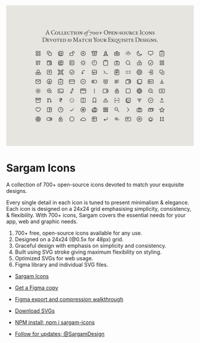 ![](src/cover.png)

# Sargam Icons
A collection of 700+ open-source icons devoted to match your exquisite designs.

Every single detail in each icon is tuned to present minimalism & elegance. Each icon is designed on a 24x24 grid emphasising simplicity, consistency, & flexibility. With 700+ icons, Sargam covers the essential needs for your app, web and graphic needs.

1. 700+ free, open-source icons available for any use.
2. Designed on a 24x24 (@0.5x for 48px) grid.
3. Graceful design with emphasis on simplicity and consistency.
4. Built using SVG stroke giving maximum flexibility on styling.
5. Optimized SVGs for web usage.
6. Figma library and individual SVG files.
   

- [Sargam Icons](https://sargamicons.com/)

- [Get a Figma copy](https://www.figma.com/community/file/1152296792728333709)

- [Figma export and compression walkthrough](https://youtu.be/U8YUGdzhygE)

- [Download SVGs](https://github.com/planetabhi/sargam-icons/tree/main/Icons)

- [NPM install; npm i sargam-icons](https://www.npmjs.com/package/sargam-icons)

- [Follow for updates; @SargamDesign](https://twitter.com/SargamDesign)